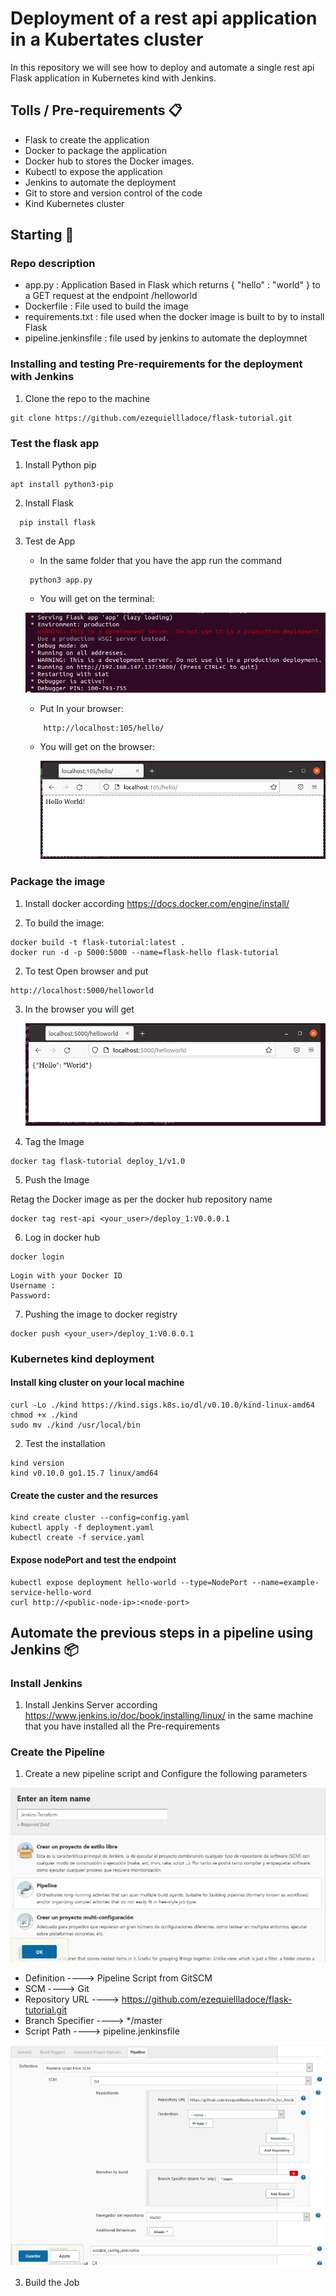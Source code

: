 # Deployment of a rest api application in a Kubertates cluster

In this repository we will see how to deploy and automate a single rest api Flask application in Kubernetes kind with Jenkins.

## Tolls / Pre-requirements 📋

- Flask to create the application
- Docker to package the application
- Docker hub to stores the  Docker images.
- Kubectl to expose the application
- Jenkins to automate the deployment
- Git to store and version control of the code
- Kind Kubernetes cluster

## Starting  🚀

### Repo description
 
- app.py : Application Based in Flask which returns { "hello" : "world" } to a GET request at the endpoint /helloworld
- Dockerfile : File used to build the image
- requirements.txt : file used when the docker image is built to by to install Flask
- pipeline.jenkinsfile : file used by jenkins to automate the deploymnet

### Installing and testing Pre-requirements for the deployment with Jenkins

1) Clone the repo to the machine
  ```
  git clone https://github.com/ezequiellladoce/flask-tutorial.git
  ```

### Test the flask app

1) Install Python pip

  ```
  apt install python3-pip
  ```

2)  Install Flask

   ```
     pip install flask  
   ``` 

3) Test de App

    - In the same folder that you have the app run the command  

    ```
     python3 app.py
    ```
    - You will get on the terminal:

     ![Image text](https://github.com/ezequiellladoce/Deploy_App_in_Kubernetes/blob/master/Images/test_app.PNG)   

    - Put In your browser:

    ```
        http://localhost:105/hello/
    ```
  
    - You will get on the browser: 

      ![Image text](https://github.com/ezequiellladoce/Deploy_App_in_Kubernetes/blob/master/Images/firefox.PNG)

### Package the image

1) Install docker according https://docs.docker.com/engine/install/

2) To build the image:

  ```
  docker build -t flask-tutorial:latest .
  docker run -d -p 5000:5000 --name=flask-hello flask-tutorial
  ```

2) To test Open browser and put

  ```
  http://localhost:5000/helloworld
  ```

3) In the browser you will get

    ![Image text](https://github.com/ezequiellladoce/Deploy_App_in_Kubernetes/blob/master/Images/test_docker.PNG)

4) Tag the Image

  ```
  docker tag flask-tutorial deploy_1/v1.0
  ```
5) Push the Image

Retag the Docker image  as per the docker hub repository name

  ```
  docker tag rest-api <your_user>/deploy_1:V0.0.0.1
  ```
6) Log in docker hub

  ```
  docker login 
  ```
  ```
  Login with your Docker ID
  Username : 
  Password:
  ```

7) Pushing the image to docker registry
 
  ```
  docker push <your_user>/deploy_1:V0.0.0.1
  ```
### Kubernetes kind deployment

#### Install king cluster on your local machine 

  ```
  curl -Lo ./kind https://kind.sigs.k8s.io/dl/v0.10.0/kind-linux-amd64
  chmod +x ./kind
  sudo mv ./kind /usr/local/bin
  ```
2) Test  the installation

  ```
  kind version
  kind v0.10.0 go1.15.7 linux/amd64
  ```
#### Create the custer and the resurces

  ```
  kind create cluster --config=config.yaml
  kubectl apply -f deployment.yaml
  kubectl create -f service.yaml 
  ```

####	Expose nodePort and test the endpoint 

  ```
  kubectl expose deployment hello-world --type=NodePort --name=example-service-hello-word
  curl http://<public-node-ip>:<node-port> 
  ```
 
## Automate the previous steps in a pipeline using  Jenkins  📦

### Install Jenkins

1) Install Jenkins Server according  https://www.jenkins.io/doc/book/installing/linux/ in the same machine that you have installed all the Pre-requirements

### Create the Pipeline 

1) Create a new pipeline script and Configure the following parameters

![Image text](https://github.com/ezequiellladoce/Deploy_App_in_Kubernetes/blob/master/Images/Jenkins1.PNG)

- Definition ----> Pipeline Script from GitSCM
- SCM ----> Git
- Repository URL ----> https://github.com/ezequiellladoce/flask-tutorial.git
- Branch Specifier ----> */master
- Script Path ----> pipeline.jenkinsfile


![Image text](https://github.com/ezequiellladoce/Deploy_App_in_Kubernetes/blob/master/Images/Jenkins_2.PNG)

3) Build the Job







